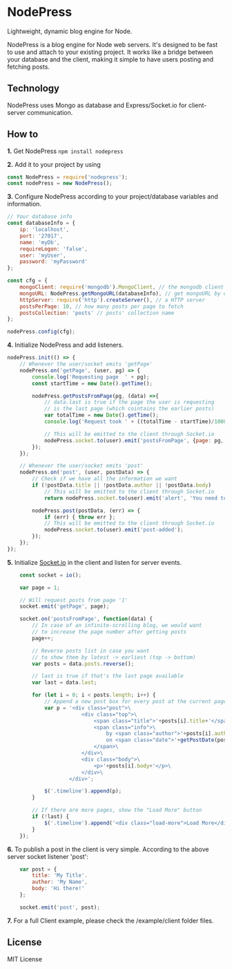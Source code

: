 # NodePress
Lightweight, dynamic blog engine for Node.

NodePress is a blog engine for Node web servers. It's designed to be fast to use and attach to your existing project. It works like a bridge between your database and the client, making it simple to have users posting and fetching posts.

## Technology

NodePress uses Mongo as database and Express/Socket.io for client-server communication.

## How to

**1.** Get NodePress `npm install nodepress`

**2.** Add it to your project by using

```javascript
const NodePress = require('nodepress');
const nodePress = new NodePress();
```

**3.** Configure NodePress according to your project/database variables and information.

```javascript
// Your database info
const databaseInfo = {
	ip: 'localhost',
	port: '27017',
	name: 'myDb',
	requireLogon: 'false',
	user: 'myUser',
	password: 'myPassword'
};

const cfg = {
	mongoClient: require('mongodb').MongoClient, // the mongodb client
	mongoURL: NodePress.getMongoURL(databaseInfo), // get mongoURL by databaseInfo
	httpServer: require('http').createServer(), // a HTTP server
	postsPerPage: 10, // how many posts per page to fetch
	postsCollection: 'posts' // posts' collection name
};

nodePress.config(cfg);
```

**4.** Initialize NodePress and add listeners.

```javascript
nodePress.init(() => {
	// Whenever the user/socket emits 'getPage'
	nodePress.on('getPage', (user, pg) => {
		console.log('Requesting page  ' + pg);
		const startTime = new Date().getTime();

		nodePress.getPostsFromPage(pg, (data) =>{
			// data.last is true if the page the user is requesting
			// is the last page (which cointains the earlier posts)
			var totalTime = new Date().getTime();
			console.log('Request took ' + ((totalTime - startTime)/1000) + 's');

			// This will be emitted to the client through Socket.io
			nodePress.socket.to(user).emit('postsFromPage', {page: pg, posts: data.posts, last: data.last});
		});
	});

	// Whenever the user/socket emits 'post'
	nodePress.on('post', (user, postData) => {
		// Check if we have all the information we want
		if (!postData.title || !postData.author || !postData.body)
			// This will be emitted to the client through Socket.io
			return nodePress.socket.to(user).emit('alert', 'You need to fill in all the fields!');

		nodePress.post(postData, (err) => {
			if (err) { throw err };
			// This will be emitted to the client through Socket.io
			nodePress.socket.to(user).emit('post-added');
		});
	});
});
``` 

**5.** Initialize [Socket.io](https://www.npmjs.com/package/socket.io) in the client and listen for server events.

```javascript
	const socket = io();

	var page = 1;

	// Will request posts from page '1'
	socket.emit('getPage', page);

	socket.on('postsFromPage', function(data) {
		// In case of an infinite-scrolling blog, we would want
		// to increase the page number after getting posts
		page++;

		// Reverse posts list in case you want
		// to show them by latest -> earliest (top -> bottom)
		var posts = data.posts.reverse();

		// last is true if that's the last page available
		var last = data.last;

		for (let i = 0; i < posts.length; i++) {
			// Append a new post box for every post at the current page
			var p = '<div class="post">\
						<div class="top">\
							<span class="title">'+posts[i].title+'</span>\
							<span class="info">\
								by <span class="author">'+posts[i].author+'</span><br>\
								on <span class="date">'+getPostDate(posts[i].date)+'</span>\
							</span>\
						</div>\
						<div class="body">\
							<p>'+posts[i].body+'</p>\
						</div>\
					</div>';

			$('.timeline').append(p);
		}

		// If there are more pages, show the "Load More" button
		if (!last) {
			$('.timeline').append('<div class="load-more">Load More</div>');
		}
	});

```

**6.** To publish a post in the client is very simple. According to the above server socket listener 'post':

```javascript
	var post = {
		title: 'My Title'.
		author: 'My Name',
		body: 'Hi there!'
	};

	socket.emit('post', post);
```

**7.** For a full Client example, please check the /example/client folder files.

## License

MIT License
